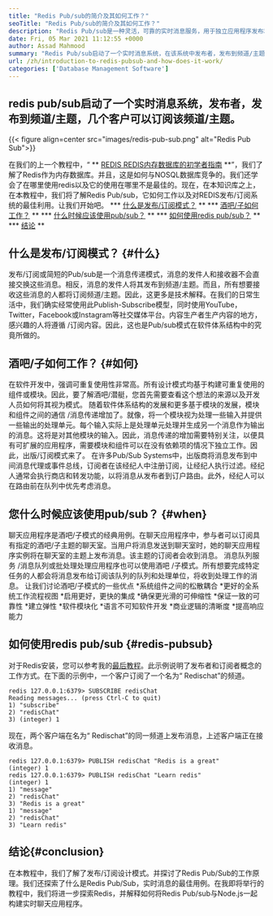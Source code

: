 ```yaml
---
title: "Redis Pub/sub的简介及其如何工作？" 
seoTitle: "Redis Pub/sub的简介及其如何工作？" 
description: "Redis Pub/sub是一种灵活，可靠的实时消息服务，用于独立应用程序发布和订阅异步事件。" 
date: Fri, 05 Mar 2021 11:12:55 +0000
author: Assad Mahmood
summary: "Redis Pub/sub启动了一个实时消息系统，在该系统中发布者，发布到频道/主题，几个客户可以订阅该频道/主题。" 
url: /zh/introduction-to-redis-pubsub-and-how-does-it-work/
categories: ['Database Management Software']
---
```


## redis pub/sub启动了一个实时消息系统，发布者，发布到频道/主题，几个客户可以订阅该频道/主题。

{{< figure align=center src="images/redis-pub-sub.png" alt="Redis Pub Sub">}}

在我们的上一个教程中，“ ** [REDIS REDIS内存数据库的初学者指南][1] **”，我们了解了Redis作为内存数据库。并且，这是如何与NOSQL数据库竞争的。我们还学会了在哪里使用redis以及它的使用在哪里不是最佳的。现在，在本知识库之上，在本教程中，我们将了解Redis Pub/sub，它如何工作以及对REDIS发布/订阅系统的最佳利用。让我们开始吧。
  *** [什么是发布/订阅模式？][2] **
  *** [酒吧/子如何工作？][3] **
  *** [什么时候应该使用pub/sub？][4] **
  *** [如何使用redis pub/sub？][5] **
  *** [结论][6] **

## 什么是发布/订阅模式？ {#什么}
发布/订阅或简短的Pub/sub是一个消息传递模式，消息的发件人和接收器不会直接交换这些消息。相反，消息的发件人将其发布到频道/主题。而且，所有想要接收这些消息的人都将订阅频道/主题。因此，这更多是技术解释。在我们的日常生活中，我们确实经常使用此Publish-Subscribe模型，同时使用YouTube，Twitter，Facebook或Instagram等社交媒体平台。内容生产者生产内容的地方，感兴趣的人将遵循 /订阅内容。因此，这也是Pub/sub模式在软件体系结构中的究竟所做的。

## 酒吧/子如何工作？ {#如何}
在软件开发中，强调可重复使用性非常高。所有设计模式均基于构建可重复使用的组件或模块。因此，要了解酒吧/潜艇，您首先需要查看这个想法的来源以及开发人员如何将其视为模式。
随着软件体系结构的发展和更多基于模块的发展，模块和组件之间的通信 /消息传递增加了。就像，将一个模块视为处理一些输入并提供一些输出的处理单元。每个输入实际上是处理单元处理并生成另一个消息作为输出的消息。这将是对其他模块的输入。因此，消息传递的增加需要特别关注，以便具有可扩展的应用程序，需要模块和组件可以在没有依赖项的情况下独立工作。因此，出版/订阅模式来了。
在许多Pub/Sub Systems中，出版商将消息发布到中间消息代理或事件总线，订阅者在该经纪人中注册订阅，让经纪人执行过滤。经纪人通常会执行商店和转发功能，以将消息从发布者到订户路由。此外，经纪人可以在路由前在队列中优先考虑消息。

## **您什么时候应该使用pub/sub？** {#when}
聊天应用程序是酒吧/子模式的经典用例。在聊天应用程序中，参与者可以订阅具有指定的酒吧/子主题的聊天室。当用户将消息发送到聊天室时，她的聊天应用程序实例将在聊天室的主题上发布消息。该主题的订阅者会收到消息。
消息队列服务 /消息队列或批处理处理应用程序也可以使用酒吧 /子模式。所有想要完成特定任务的人都会将消息发布给订阅该队列的队列和处理单位，将收到处理工作的消息。
让我们讨论酒吧/子模式的一些优点
  *系统组件之间的松散耦合
  *更好的全系统工作流程视图
  *启用更好，更快的集成
  *确保更光滑的可伸缩性
  *保证一致的可靠性
  *建立弹性
  *软件模块化
  *语言不可知软件开发
  *商业逻辑的清晰度
  *提高响应能力

## 如何使用redis pub/sub {#redis-pubsub}
对于Redis安装，您可以参考我的[最后教程][1]。此示例说明了发布者和订阅者概念的工作方式。在下面的示例中，一个客户订阅了一个名为“ Redischat”的频道。
```
redis 127.0.0.1:6379> SUBSCRIBE redisChat  
Reading messages... (press Ctrl-C to quit) 
1) "subscribe" 
2) "redisChat" 
3) (integer) 1 
```
现在，两个客户端在名为“ Redischat”的同一频道上发布消息，上述客户端正在接收消息。
```
redis 127.0.0.1:6379> PUBLISH redisChat "Redis is a great"  
(integer) 1  
redis 127.0.0.1:6379> PUBLISH redisChat "Learn redis"  
(integer) 1   
1) "message" 
2) "redisChat" 
3) "Redis is a great" 
1) "message" 
2) "redisChat" 
3) "Learn redis" 

```

## 结论{#conclusion}
在本教程中，我们了解了发布/订阅设计模式。并探讨了Redis Pub/Sub的工作原理。我们还探索了什么是Redis Pub/Sub，实时消息的最佳用例。在我即将举行的教程中，我们将进一步探索Redis，并解释如何将Redis Pub/sub与Node.js一起构建实时聊天应用程序。

  
[1]: https://blog.containerize.com/database-management-software/a-beginners-guide-to-redis-in-memory-database/
[2]: #what
[3]: #how
[4]: #when
[5]: #redis-pubsub
[6]: #conclusion
